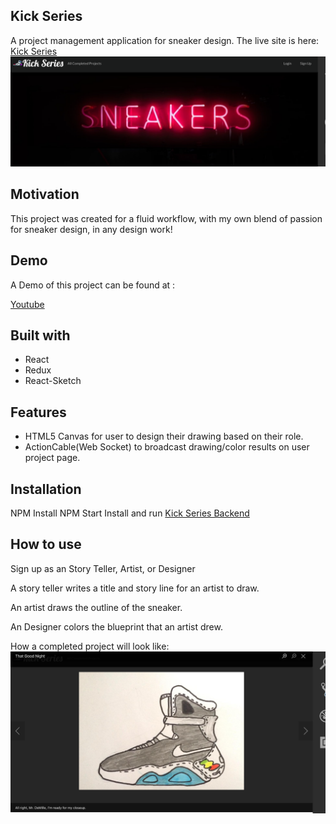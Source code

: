 ## Kick Series
A project management application for sneaker design.
The live site is here: [Kick Series](https://kickseries-app.herokuapp.com)
![Home page](https://github.com/jyl0725/kickSeries-frontend-/blob/master/src/assets/home.png)

## Motivation
This project was created for a fluid workflow, with my own blend of passion for sneaker design, in any design work!

## Demo
A Demo of this project can be found at :

[Youtube](https://www.youtube.com/watch?v=k_ZiRYu9OVs)


## Built with

* React
* Redux
* React-Sketch


## Features

* HTML5 Canvas for user to design their drawing based on their role.
* ActionCable(Web Socket) to broadcast drawing/color results on user project page.



## Installation
NPM Install
NPM Start
Install and run [Kick Series Backend](https://github.com/jyl0725/kickSeries-backend)


## How to use
Sign up as an Story Teller, Artist, or Designer

A story teller writes a title and story line for an artist to draw.

An artist draws the outline of the sneaker.

An Designer colors the blueprint that an artist drew.

How a completed project will look like:
![Home page](https://github.com/jyl0725/kickSeries-frontend-/blob/master/src/assets/completed.png)
